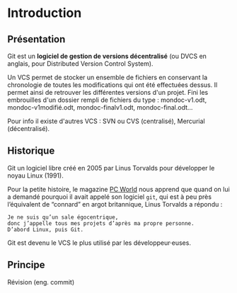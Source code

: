 # Introduction
## Présentation
Git est un **logiciel de gestion de versions décentralisé** (ou DVCS en anglais, pour Distributed Version Control System).

Un VCS permet de stocker un ensemble de fichiers en conservant la chronologie de toutes les modifications qui ont été effectuées dessus. Il permet ainsi de retrouver les différentes versions d'un projet.
Fini les embrouilles d'un dossier rempli de fichiers du type : mondoc-v1.odt, mondoc-v1modifié.odt, mondoc-finalv1.odt, mondoc-final.odt...

Pour info il existe d'autres VCS : SVN ou CVS (centralisé), Mercurial (décentralisé).


## Historique

Git un logiciel libre créé en 2005 par Linus Torvalds pour développer le noyau Linux (1991).

Pour la petite histoire, le magazine [PC World](https://www.pcworld.com/) nous apprend que quand on lui a demandé pourquoi il avait appelé son logiciel `git`, qui est à peu près l’équivalent de “connard” en argot britannique, Linus Torvalds a répondu :

    Je ne suis qu’un sale égocentrique, 
    donc j’appelle tous mes projets d’après ma propre personne. 
    D’abord Linux, puis Git.

Git est devenu le VCS le plus utilisé par les développeur·euses.

## Principe

Révision (eng. commit)